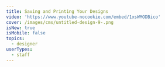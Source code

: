 ```yaml
---
title: Saving and Printing Your Designs
video: 'https://www.youtube-nocookie.com/embed/1xsWMODBico'
cover: /images/cms/untitled-design-9-.png
isNew: true
isMobile: false
topics:
  - designer
userTypes:
  - staff
---
```


